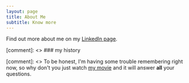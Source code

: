 ```yaml
---
layout: page
title: About Me
subtitle: Know more
---
```


Find out more about me on my [LinkedIn page](https://www.linkedin.com/in/shaurya-malik/).

[comment]: <> ### my history

[comment]: <> To be honest, I'm having some trouble remembering right now, so why don't you just watch [my movie](http://en.wikipedia.org/wiki/The_Princess_Bride_%28film%29) and it will answer **all** your questions.
